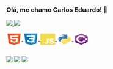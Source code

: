 ### Olá, me chamo Carlos Eduardo! 👋

<div>
  <a href="https://github.com/carlosdev101">
   <img height="180em" src="https://github-readme-stats.vercel.app/api?username=carlosdev101&show_icons=true&theme=dark&include_all_commits=true&count_private=true"/>
 
 <img height="180em" src="https://github-readme-stats.vercel.app/api/top-langs/?username=carlosdev101&layout=compact&langs_count=7&theme=dark"/>
</div>

<div style="display: inline_block"><br>
  <img align="center" alt="CarlosDev-HTML" height="30" width="40" src="https://raw.githubusercontent.com/devicons/devicon/master/icons/html5/html5-original.svg">
  <img align="center" alt="CarlosDev-CSS" height="30" width="40" src="https://raw.githubusercontent.com/devicons/devicon/master/icons/css3/css3-original.svg">
  <img align="center" alt="CarlosDev-JS" height="30" width="40" src="https://raw.githubusercontent.com/devicons/devicon/master/icons/javascript/javascript-plain.svg">
  <img align="center" alt="CarlosDev-Python" height="30" width="40" src="https://raw.githubusercontent.com/devicons/devicon/master/icons/python/python-original.svg">
  <img align="center" alt="CarlosDev-Csharp" height="30" width="40" src="https://raw.githubusercontent.com/devicons/devicon/master/icons/csharp/csharp-original.svg">
</div>

##

<div>
     <a href="https://youtube.com/channel/UC7FBO5CzKjDzo5laiu3QRwg" target="_blank"><img src="https://img.shields.io/badge/YouTube-FF0000?style=for-the-badge&logo=youtube&logoColor=white" target="_blank"></a>
  <a href="https://www.instagram.com/carlosdev10/" target="_blank"><img src="https://img.shields.io/badge/-Instagram-%23E4405F?style=for-the-badge&logo=instagram&logoColor=white" target="_blank"></a>
 <a href="https://discord.gg/ZbpsPncpcJ" target="_blank"><img src="https://img.shields.io/badge/Discord-7289DA?style=for-the-badge&logo=discord&logoColor=white" target="_blank"></a> 


</div>


